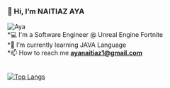 ### 👋 Hi, I’m NAITIAZ AYA</br>
![Aya](https://media.giphy.com/media/LMcB8XospGZO8UQq87/giphy.gif)</br>
*💻 I'm a Software Engineer @ Unreal Engine Fortnite </br>
*🌱 I’m currently learning JAVA Language</br>
*📫 How to reach me **ayanaitiaz1@gmail.com**</br>
</br>

[![Top Langs](https://github-readme-stats.vercel.app/api/top-langs/?username=naitiaz-aya&layout=compact)](https://github.com/naitiaz-aya)

